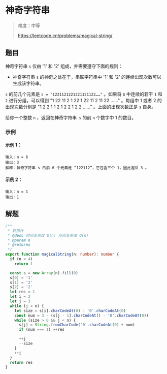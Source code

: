 # 神奇字符串

> 难度：中等
>
> https://leetcode.cn/problems/magical-string/

## 题目

神奇字符串 `s` 仅由 '1' 和 '2' 组成，并需要遵守下面的规则：

- 神奇字符串 `s` 的神奇之处在于，串联字符串中 '1' 和 '2' 的连续出现次数可以生成该字符串。

`s` 的前几个元素是 `s = "1221121221221121122……"` 。如果将 s 中连续的若干 `1` 和 `2` 进行分组，可以得到 "1 22 11 2 1 22 1 22 11 2 11 22 ......" 。每组中 1 或者 2 的出现次数分别是 "1 2 2 1 1 2 1 2 2 1 2 2 ......" 。上面的出现次数正是 `s` 自身。

给你一个整数 `n` ，返回在神奇字符串` s` 的前 `n` 个数字中 1 的数目。

### 示例

#### 示例 1：

```
输入：n = 6
输出：3
解释：神奇字符串 s 的前 6 个元素是 “122112”，它包含三个 1，因此返回 3 。 
```

#### 示例 2：

```
输入：n = 1
输出：1
```

## 解题

```ts 
/**
 * 双指针
 * @desc 时间复杂度 O(n) 空间复杂度 O(n)
 * @param n
 * @returns
 */
export function magicalString(n: number): number {
  if (n < 4)
    return 1

  const s = new Array(n).fill(0)
  s[0] = '1'
  s[1] = '2'
  s[2] = '2'
  let res = 1
  let i = 2
  let j = 3
  while (j < n) {
    let size = s[i].charCodeAt(0) - '0'.charCodeAt(0)
    const num = 3 - (s[j - 1].charCodeAt() - '0'.charCodeAt(0))
    while (size > 0 && j < n) {
      s[j] = String.fromCharCode('0'.charCodeAt(0) + num)
      if (num === 1) ++res

      ++j
      --size
    }
    ++i
  }
  return res
}
```